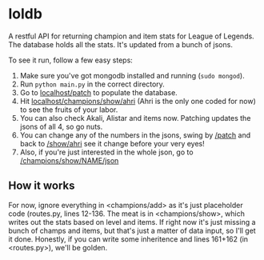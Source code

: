 loldb
=====

A restful API for returning champion and item stats for League of Legends. The database holds all the stats. It's updated from a bunch of jsons. 

To see it run, follow a few easy steps:

1. Make sure you've got mongodb installed and running (`sudo mongod`).
2. Run `python main.py` in the correct directory.
3. Go to [localhost/patch](http://localhost:8888/patch) to populate the database.
4. Hit [localhost/champions/show/ahri](http://localhost:8888/champions/show/ahri) (Ahri is the only one coded for now) to see the fruits of your labor.
5. You can also check Akali, Alistar and items now. Patching updates the jsons of all 4, so go nuts. 
6. You can change any of the numbers in the jsons, swing by [/patch](http://localhost:8888/patch) and back to [/show/ahri](http://localhost:8888/champions/show/ahri) see it change before your very eyes!
7. Also, if you're just interested in the whole json, go to [/champions/show/NAME/json](http://localhost:8888/champions/show/ahri/json)


How it works
------------
For now, ignore everything in <champions/add> as it's just placeholder code (routes.py, lines 12-136. The meat is in <champions/show>, which writes out the stats based on level and items. If right now it's just missing a bunch of champs and items, but that's just a matter of data input, so I'll get it done. Honestly, if you can write some inheritence and lines 161+162 (in <routes.py>), we'll be golden. 